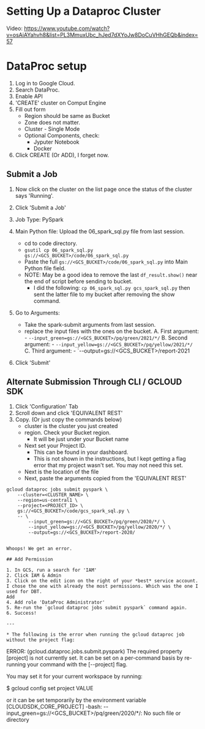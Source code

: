 # Setting Up a Dataproc Cluster
Video: https://www.youtube.com/watch?v=osAiAYahvh8&list=PL3MmuxUbc_hJed7dXYoJw8DoCuVHhGEQb&index=57

# DataProc setup

1. Log in to Google Cloud.
2. Search DataProc.
3. Enable API
4. 'CREATE' cluster on Comput Engine
5. Fill out form
    - Region should be same as Bucket
    - Zone does not matter.
    - Cluster - Single Mode
    - Optional Components, check:
        * Jyputer Notebook
        * Docker
6. Click CREATE (Or ADD), I forget now.


## Submit a Job

1. Now click on the cluster on the list page once the status of the cluster says 'Running'.

2. Click 'Submit a Job'

3. Job Type: PySpark

4. Main Python file: Upload the 06_spark_sql.py file from last session.
    - cd to code directory.
    - `gsutil cp 06_spark_sql.py gs://<GCS_BUCKET>/code/06_spark_sql.py`
    - Paste the full `gs://<GCS_BUCKET>/code/06_spark_sql.py` into Main Python file field.
    - NOTE: May be a good idea to remove the last `df_result.show()` near the end of script before sending to bucket.
        - I did the following: `cp 06_spark_sql.py gcs_spark_sql.py` then sent the latter file to my bucket after removing the show command.

5. Go to Arguments:
    - Take the spark-submit arguments from last session.
    - replace the input files with the ones on the bucket.
        A. First argument:
            - `--input_green=gs://<GCS_BUCKET>/pq/green/2021/*/`
        B. Second argument:
            - `--input_yellow=gs://<GCS_BUCKET>/pq/yellow/2021/*/`
        C. Third argument:
            - `--output=gs://<GCS_BUCKET>/report-2021

6. Click 'Submit'


## Alternate Submission Through CLI / GCLOUD SDK

1. Click 'Configuration' Tab
2. Scroll down and click 'EQUIVALENT REST'
3. Copy. (Or just copy the commands below)
    - cluster is the cluster you just created
    - region. Check your Bucket region.
        - It will be just under your Bucket name
    - Next set your Project ID.
        - This can be found in your dashboard.
        - This is not shown in the instructions,
          but I kept getting a flag error that my project wasn't set.
          You may not need this set.
    - Next is the location of the file
    - Next, paste the arguments copied from the 'EQUIVALENT REST'

```
gcloud dataproc jobs submit pyspark \
    --cluster=<CLUSTER_NAME> \
    --region=us-central1 \
    --project=<PROJECT_ID> \
    gs://<GCS_BUCKET>/code/gcs_spark_sql.py \
    -- \
        --input_green=gs://<GCS_BUCKET>/pq/green/2020/*/ \
        --input_yellow=gs://<GCS_BUCKET>/pq/yellow/2020/*/ \
        --output=gs://<GCS_BUCKET>/report-2020/


Whoops! We get an error.

## Add Permission

1. In GCS, run a search for 'IAM'
2. Click IAM & Admin
3. Click on the edit icon on the right of your *best* service account. I chose the one with already the most permissions. Which was the one I used for DBT.
Add 
4. Add role 'DataProc Administrator'
5. Re-run the `gcloud dataproc jobs submit pyspark` command again.
6. Success!

---

* The following is the error when running the gcloud dataproc job without the project flag:

```
ERROR: (gcloud.dataproc.jobs.submit.pyspark) The required property [project] is not currently set.
It can be set on a per-command basis by re-running your command with the [--project] flag.

You may set it for your current workspace by running:

  $ gcloud config set project VALUE

or it can be set temporarily by the environment variable [CLOUDSDK_CORE_PROJECT]
-bash: --input_green=gs://<GCS_BUCKET>/pq/green/2020/*/: No such file or directory
```
